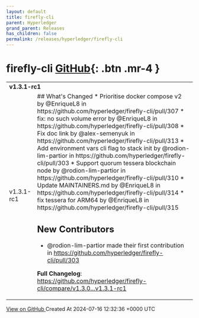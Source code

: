 ```yaml
---
layout: default
title: firefly-cli
parent: Hyperledger
grand_parent: Releases
has_children: false
permalink: /releases/hyperledger/firefly-cli
---
```


# firefly-cli <span class="fs-3 right-align">[GitHub](https://github.com/hyperledger/firefly-cli){: .btn .mr-4 }</span>


<div>
    <table>
        <tr>
            <td colspan="2">
                <b>
                    v1.3.1-rc1
                </b>
            </td>
        </tr>
        <tr>
            <td>
                <span class="chip">
                    v1.3.1-rc1
                </span>
            </td>
            <td>
                ## What's Changed
* Prioritise docker compose v2 by @EnriqueL8 in https://github.com/hyperledger/firefly-cli/pull/307
* fix: no such volume error by @EnriqueL8 in https://github.com/hyperledger/firefly-cli/pull/308
* Fix doc link by @alex-semenyuk in https://github.com/hyperledger/firefly-cli/pull/313
* Add environment vars cli flag to stack init by @rodion-lim-partior in https://github.com/hyperledger/firefly-cli/pull/303
* Support quorum tessera blockchain node by @rodion-lim-partior in https://github.com/hyperledger/firefly-cli/pull/310
* Update MAINTAINERS.md by @EnriqueL8 in https://github.com/hyperledger/firefly-cli/pull/314
* fix tessera for ARM64 by @EnriqueL8 in https://github.com/hyperledger/firefly-cli/pull/315

## New Contributors
* @rodion-lim-partior made their first contribution in https://github.com/hyperledger/firefly-cli/pull/303

**Full Changelog**: https://github.com/hyperledger/firefly-cli/compare/v1.3.0...v1.3.1-rc1
            </td>
        </tr>
    </table>
    <a href="https://github.com/hyperledger/firefly-cli/releases/tag/v1.3.1-rc1" class=".btn">
        View on GitHub
    </a>
    <span class="right-align">
        Created At 2024-07-16 12:32:36 +0000 UTC
    </span>
</div>

